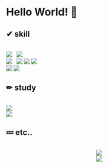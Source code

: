 <h1> Hello World! 👋</h1>
<h2>✔ skill</h2><br>
<div>
  <img src=https://img.shields.io/badge/Python-FFD43B?style=for-the-badge&logo=python&logoColor=blue> &nbsp
  <img src=https://img.shields.io/badge/django%20rest-ff1709?style=for-the-badge&logo=django&logoColor=white><br>
  <img src=https://img.shields.io/badge/JavaScript-323330?style=for-the-badge&logo=javascript&logoColor=F7DF1E> &nbsp
  <img src=https://img.shields.io/badge/Node.js-339933?style=for-the-badge&logo=nodedotjs&logoColor=white>
  <img src=https://img.shields.io/badge/Express.js-000000?style=for-the-badge&logo=express&logoColor=white>
  <img src=https://img.shields.io/badge/React-20232A?style=for-the-badge&logo=react&logoColor=61DAFB><br>
  <img src=https://img.shields.io/badge/MySQL-005C84?style=for-the-badge&logo=mysql&logoColor=white>
  <img src=https://img.shields.io/badge/MongoDB-4EA94B?style=for-the-badge&logo=mongodb&logoColor=white><br>
</div>
<h2>✏ study</h2><br>
<div>
  <img src=https://img.shields.io/badge/spring-%236DB33F.svg?style=for-the-badge&logo=spring&logoColor=white><br>
  <img src=https://img.shields.io/badge/c++-%2300599C.svg?style=for-the-badge&logo=c%2B%2B&logoColor=white><br>
</div>
<h2>💤 etc..</h2><br>
<div align=center>
  <img src=https://github-readme-stats.vercel.app/api/top-langs/?username=lhs-devloper><br>
  <img src=https://github-readme-stats.vercel.app/api?username=lhs-devloper&show_icons=true&theme=cobalt>
</div>
